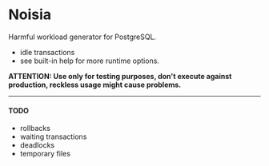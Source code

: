 # Noisia 
Harmful workload generator for PostgreSQL.
- idle transactions
- see built-in help for more runtime options.

**ATTENTION: Use only for testing purposes, don't execute against production, reckless usage might cause problems.**

---
#### TODO
- rollbacks
- waiting transactions
- deadlocks
- temporary files
